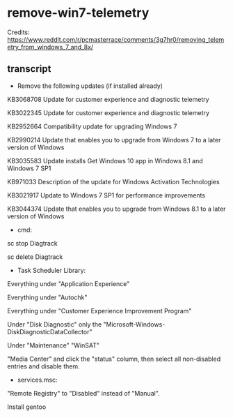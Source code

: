 # remove-win7-telemetry

Credits: https://www.reddit.com/r/pcmasterrace/comments/3g7hr0/removing_telemetry_from_windows_7_and_8x/

## transcript

* Remove the following updates (if installed already)

KB3068708 Update for customer experience and diagnostic telemetry

KB3022345 Update for customer experience and diagnostic telemetry

KB2952664 Compatibility update for upgrading Windows 7

KB2990214 Update that enables you to upgrade from Windows 7 to a later version of Windows

KB3035583 Update installs Get Windows 10 app in Windows 8.1 and Windows 7 SP1

KB971033 Description of the update for Windows Activation Technologies

KB3021917 Update to Windows 7 SP1 for performance improvements

KB3044374 Update that enables you to upgrade from Windows 8.1 to a later version of Windows


* cmd:


sc stop Diagtrack

sc delete Diagtrack

* Task Scheduler Library:

Everything under "Application Experience"

Everything under "Autochk"

Everything under "Customer Experience Improvement Program"

Under "Disk Diagnostic" only the "Microsoft-Windows-DiskDiagnosticDataCollector"

Under "Maintenance" "WinSAT"

"Media Center" and click the "status" column, then select all non-disabled entries and disable them.


* services.msc:


"Remote Registry" to "Disabled" instead of "Manual".


Install gentoo
